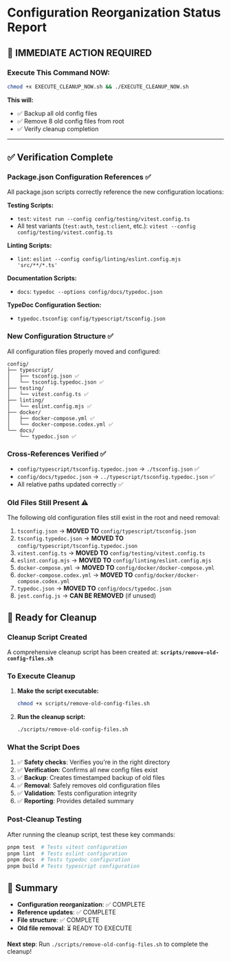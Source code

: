 # Configuration Reorganization Status Report

## 🚨 **IMMEDIATE ACTION REQUIRED**

### **Execute This Command NOW:**

```bash
chmod +x EXECUTE_CLEANUP_NOW.sh && ./EXECUTE_CLEANUP_NOW.sh
```

**This will:**

- ✅ Backup all old config files
- ✅ Remove 8 old config files from root
- ✅ Verify cleanup completion

---

## ✅ Verification Complete

### Package.json Configuration References ✅

All package.json scripts correctly reference the new configuration locations:

**Testing Scripts:**

- `test`: `vitest run --config config/testing/vitest.config.ts`
- All test variants (`test:auth`, `test:client`, etc.): `vitest --config config/testing/vitest.config.ts`

**Linting Scripts:**

- `lint`: `eslint --config config/linting/eslint.config.mjs 'src/**/*.ts'`

**Documentation Scripts:**

- `docs`: `typedoc --options config/docs/typedoc.json`

**TypeDoc Configuration Section:**

- `typedoc.tsconfig`: `config/typescript/tsconfig.json`

### New Configuration Structure ✅

All configuration files properly moved and configured:

```text
config/
├── typescript/
│   ├── tsconfig.json ✅
│   └── tsconfig.typedoc.json ✅
├── testing/
│   └── vitest.config.ts ✅
├── linting/
│   └── eslint.config.mjs ✅
├── docker/
│   ├── docker-compose.yml ✅
│   └── docker-compose.codex.yml ✅
└── docs/
    └── typedoc.json ✅
```

### Cross-References Verified ✅

- `config/typescript/tsconfig.typedoc.json` → `./tsconfig.json` ✅
- `config/docs/typedoc.json` → `../typescript/tsconfig.typedoc.json` ✅
- All relative paths updated correctly ✅

### Old Files Still Present ⚠️

The following old configuration files still exist in the root and need removal:

1. `tsconfig.json` → **MOVED TO** `config/typescript/tsconfig.json`
2. `tsconfig.typedoc.json` → **MOVED TO** `config/typescript/tsconfig.typedoc.json`
3. `vitest.config.ts` → **MOVED TO** `config/testing/vitest.config.ts`
4. `eslint.config.mjs` → **MOVED TO** `config/linting/eslint.config.mjs`
5. `docker-compose.yml` → **MOVED TO** `config/docker/docker-compose.yml`
6. `docker-compose.codex.yml` → **MOVED TO** `config/docker/docker-compose.codex.yml`
7. `typedoc.json` → **MOVED TO** `config/docs/typedoc.json`
8. `jest.config.js` → **CAN BE REMOVED** (if unused)

## 🚀 Ready for Cleanup

### Cleanup Script Created

A comprehensive cleanup script has been created at:
**`scripts/remove-old-config-files.sh`**

### To Execute Cleanup

1. **Make the script executable:**

   ```bash
   chmod +x scripts/remove-old-config-files.sh
   ```

2. **Run the cleanup script:**

   ```bash
   ./scripts/remove-old-config-files.sh
   ```

### What the Script Does

1. ✅ **Safety checks**: Verifies you're in the right directory
2. ✅ **Verification**: Confirms all new config files exist
3. ✅ **Backup**: Creates timestamped backup of old files
4. ✅ **Removal**: Safely removes old configuration files
5. ✅ **Validation**: Tests configuration integrity
6. ✅ **Reporting**: Provides detailed summary

### Post-Cleanup Testing

After running the cleanup script, test these key commands:

```bash
pnpm test  # Tests vitest configuration
pnpm lint  # Tests eslint configuration
pnpm docs  # Tests typedoc configuration
pnpm build # Tests typescript configuration
```

## 🎯 Summary

- **Configuration reorganization**: ✅ COMPLETE
- **Reference updates**: ✅ COMPLETE
- **File structure**: ✅ COMPLETE
- **Old file removal**: ⏳ READY TO EXECUTE

**Next step**: Run `./scripts/remove-old-config-files.sh` to complete the cleanup!
